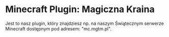 # Minecraft Plugin: Magiczna Kraina
Jest to nasz plugin, który znajdziesz np. na naszym Świątecznym serwerze Minecraft dostępnym pod adresem: "mc.mgtm.pl".

